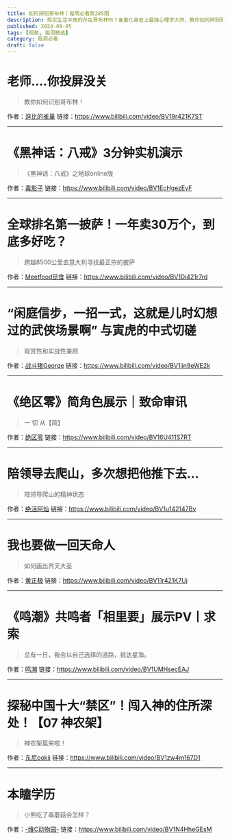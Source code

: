 ```yaml
---
title: 如何辨别哥布林丨每周必看第285期
description: 现实生活中真的存在哥布林吗？雀巢化身史上最强心理学大师，教你如何辨别哥布林>>
published: 2024-09-05
tags: [视频, 每周精选]
category: 每周必看
draft: false
---
```


# 老师....你投屏没关
> 教你如何识别哥布林！

作者：[逗比的雀巢](https://space.bilibili.com/5294454)
链接：https://www.bilibili.com/video/BV19r421K7ST

---

# 《黑神话：八戒》3分钟实机演示
> 《黑神话：八戒》之地球online版

作者：[毒影子](https://space.bilibili.com/15167172)
链接：https://www.bilibili.com/video/BV1EcHgezEyF

---

# 全球排名第一披萨！一年卖30万个，到底多好吃？
> 跨越8500公里去意大利寻找最正宗的披萨

作者：[Meetfood觅食](https://space.bilibili.com/447317111)
链接：https://www.bilibili.com/video/BV1Di421r7rd

---

# “闲庭信步，一招一式，这就是儿时幻想过的武侠场景啊” 与寅虎的中式切磋
> 观赏性和实战性兼顾

作者：[战斗猪George](https://space.bilibili.com/87289525)
链接：https://www.bilibili.com/video/BV1ijn9eWE2k

---

# 《绝区零》简角色展示｜致命审讯
> 一 切 从【简】

作者：[绝区零](https://space.bilibili.com/1636034895)
链接：https://www.bilibili.com/video/BV16U411S7RT

---

# 陪领导去爬山，多次想把他推下去...
> 陪领导爬山的精神状态

作者：[绝活阿灿](https://space.bilibili.com/286973680)
链接：https://www.bilibili.com/video/BV1u142147Bv

---

# 我也要做一回天命人
> 如何画出齐天大圣

作者：[黄正极](https://space.bilibili.com/502673952)
链接：https://www.bilibili.com/video/BV11r421K7Uj

---

# 《鸣潮》共鸣者「相里要」展示PV丨求索
> 总有一日，我会以自己选择的道路，抵达星海。

作者：[鸣潮](https://space.bilibili.com/1955897084)
链接：https://www.bilibili.com/video/BV1UMHsecEAJ

---

# 探秘中国十大“禁区”！闯入神的住所深处！【07 神农架】
> 神农架篇来啦！

作者：[东尼ookii](https://space.bilibili.com/285499073)
链接：https://www.bilibili.com/video/BV1zw4m167D1

---

# 本瞌学历
> 小熊吃了毒蘑菇会怎样？

作者：[-维C动物园-](https://space.bilibili.com/701734634)
链接：https://www.bilibili.com/video/BV1N4HheGEsM


